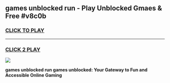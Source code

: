 
## games unblocked run - Play Unblocked Gmaes & Free #v8c0b
<h3>
<a href="https://premium.freeplayer.one?title=games_unblocked_run&ref=03M">CLICK TO PLAY</a></h3>
<hr>

<h3>
<a href="https://premium.freeplayer.one?title=games_unblocked_run&ref=03M">CLICK 2 PLAY</a>
  
</h3>

<a href="https://premium.freeplayer.one?title=games_unblocked_run&ref=03M"><img src="https://clearcache.store/games.png"></a>


**games unblocked run games unblocked: Your Gateway to Fun and Accessible Online Gaming**
